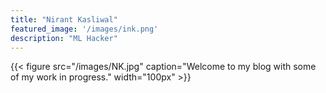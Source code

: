 ```yaml
---
title: "Nirant Kasliwal"
featured_image: '/images/ink.png'
description: "ML Hacker"
---
```


{{< figure src="/images/NK.jpg" caption="Welcome to my blog with some of my work in progress." width="100px" >}}